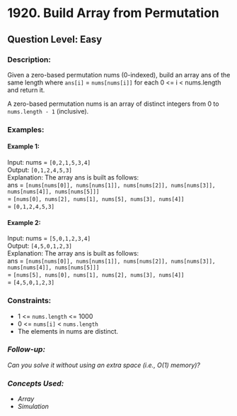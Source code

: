 # 1920. Build Array from Permutation
## Question Level: Easy
### Description:
Given a zero-based permutation nums (0-indexed), build an array ans of the same length where `ans[i]` = `nums[nums[i]]` for each 0 <= i < nums.length and return it.

A zero-based permutation nums is an array of distinct integers from 0 to `nums.length - 1` (inclusive).

### Examples:
#### Example 1:
Input: nums = `[0,2,1,5,3,4]`  
Output: `[0,1,2,4,5,3]`  
Explanation: The array ans is built as follows:   
ans = `[nums[nums[0]], nums[nums[1]], nums[nums[2]], nums[nums[3]], nums[nums[4]], nums[nums[5]]]`  
    = `[nums[0], nums[2], nums[1], nums[5], nums[3], nums[4]]`  
    = `[0,1,2,4,5,3]`
#### Example 2:

Input: nums = `[5,0,1,2,3,4]`  
Output: `[4,5,0,1,2,3]`  
Explanation: The array ans is built as follows:  
ans = `[nums[nums[0]], nums[nums[1]], nums[nums[2]], nums[nums[3]], nums[nums[4]], nums[nums[5]]]`  
    = `[nums[5], nums[0], nums[1], nums[2], nums[3], nums[4]]`  
    = `[4,5,0,1,2,3]`  

### Constraints:

- 1 <= `nums.length` <= 1000
- 0 <= `nums[i]` < `nums.length`
- The elements in nums are distinct.

### <i>Follow-up:
Can you solve it without using an extra space (i.e., O(1) memory)?

### Concepts Used:
- Array
- Simulation </i>